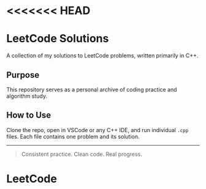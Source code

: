 <<<<<<< HEAD
=======
# LeetCode Solutions

A collection of my solutions to LeetCode problems, written primarily in C++.


## Purpose

This repository serves as a personal archive of coding practice and algorithm study.

## How to Use

Clone the repo, open in VSCode or any C++ IDE, and run individual `.cpp` files. Each file contains one problem and its solution.

---

> Consistent practice. Clean code. Real progress.
# LeetCode
